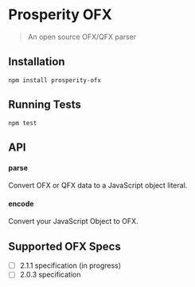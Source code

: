# Prosperity OFX

> An open source OFX/QFX parser

## Installation

```
npm install prosperity-ofx
```

## Running Tests

```
npm test
```

## API

#### parse
Convert OFX or QFX data to a JavaScript object literal.

#### encode
Convert your JavaScript Object to OFX.

## Supported OFX Specs

- [ ] 2.1.1 specification (in progress)
- [ ] 2.0.3 specification